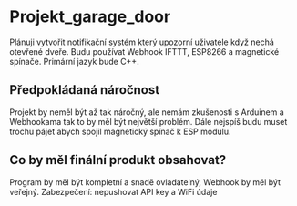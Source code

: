 # Projekt_garage_door

Plánuji vytvořit notifikační systém který upozorní uživatele když nechá otevřené dveře.
Budu používat Webhook IFTTT, ESP8266 a magnetické spínače. Primární jazyk bude C++.
 
##  Předpokládaná náročnost

Projekt by neměl být až tak náročný, ale nemám zkušenosti s Arduinem a Webhookama tak to by měl být největší problém. Dále nejspíš budu muset trochu pájet abych spojil magnetický spínač k ESP modulu.

## Co by měl finální produkt obsahovat?

Program by měl být kompletní a snadě ovladatelný, Webhook by měl být veřejný.
Zabezpečení: nepushovat API key a WiFi údaje
